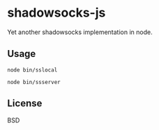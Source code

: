 # shadowsocks-js

Yet another shadowsocks implementation in node.

## Usage

```
node bin/sslocal
```

```
node bin/ssserver
```

## License

BSD
